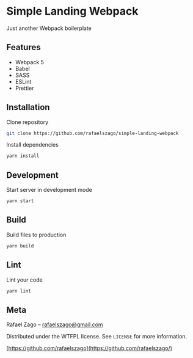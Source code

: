# Simple Landing Webpack

Just another Webpack boilerplate

## Features

- Webpack 5
- Babel
- SASS
- ESLint
- Prettier

## Installation

Clone repository

```bash
git clone https://github.com/rafaelszago/simple-landing-webpack
```

Install dependencies

```bash
yarn install
```

## Development

Start server in development mode

```bash
yarn start
```

## Build

Build files to production

```bash
yarn build
```

## Lint

Lint your code

```bash
yarn lint
```

## Meta

Rafael Zago – rafaelszago@gmail.com

Distributed under the WTFPL license. See ``LICENSE`` for more information.

[https://github.com/rafaelszago](https://github.com/rafaelszago/)
